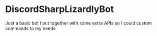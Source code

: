 # DiscordSharpLizardlyBot
Just a basic bot I put together with some extra APIs so I could custom commands to my needs 
